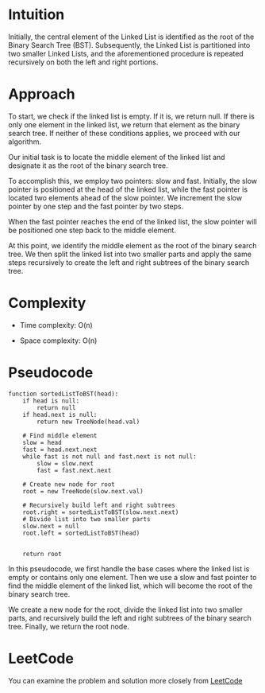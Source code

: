 # Intuition
Initially, the central element of the Linked List is identified as the root of the Binary Search Tree (BST). Subsequently, the Linked List is partitioned into two smaller Linked Lists, and the aforementioned procedure is repeated recursively on both the left and right portions.
# Approach
To start, we check if the linked list is empty. If it is, we return null. If there is only one element in the linked list, we return that element as the binary search tree. If neither of these conditions applies, we proceed with our algorithm.

Our initial task is to locate the middle element of the linked list and designate it as the root of the binary search tree.

To accomplish this, we employ two pointers: slow and fast. Initially, the slow pointer is positioned at the head of the linked list, while the fast pointer is located two elements ahead of the slow pointer. We increment the slow pointer by one step and the fast pointer by two steps.

When the fast pointer reaches the end of the linked list, the slow pointer will be positioned one step back to the middle element.

At this point, we identify the middle element as the root of the binary search tree. We then split the linked list into two smaller parts and apply the same steps recursively to create the left and right subtrees of the binary search tree.

# Complexity
- Time complexity: O(n)

- Space complexity: O(n)

# Pseudocode
```
function sortedListToBST(head):
    if head is null:
        return null
    if head.next is null:
        return new TreeNode(head.val)
    
    # Find middle element
    slow = head
    fast = head.next.next
    while fast is not null and fast.next is not null:
        slow = slow.next
        fast = fast.next.next
    
    # Create new node for root
    root = new TreeNode(slow.next.val)

    # Recursively build left and right subtrees
    root.right = sortedListToBST(slow.next.next)
    # Divide list into two smaller parts
    slow.next = null
    root.left = sortedListToBST(head)

    
    return root
```
In this pseudocode, we first handle the base cases where the linked list is empty or contains only one element. Then we use a slow and fast pointer to find the middle element of the linked list, which will become the root of the binary search tree.

We create a new node for the root, divide the linked list into two smaller parts, and recursively build the left and right subtrees of the binary search tree. Finally, we return the root node.

# LeetCode 
You can examine the problem and solution more closely from [LeetCode](https://leetcode.com/problems/convert-sorted-list-to-binary-search-tree/solutions/3283860/easy-recursion-solution/)